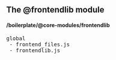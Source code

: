 ## The @frontendlib module
#### /boilerplate/@core-modules/frontendlib
<pre>
global
 - frontend_files.js
 - frontendlib.js
</pre>

